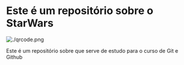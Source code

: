 # Este é um repositório sobre o StarWars 

![./qrcode.png](QRCODE)

Este é um repositório sobre que serve de estudo para o curso de Git e Github